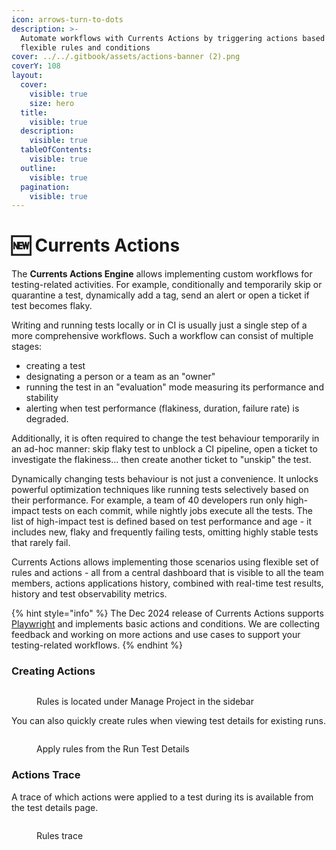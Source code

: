 ```yaml
---
icon: arrows-turn-to-dots
description: >-
  Automate workflows with Currents Actions by triggering actions based on
  flexible rules and conditions
cover: ../../.gitbook/assets/actions-banner (2).png
coverY: 108
layout:
  cover:
    visible: true
    size: hero
  title:
    visible: true
  description:
    visible: true
  tableOfContents:
    visible: true
  outline:
    visible: true
  pagination:
    visible: true
---
```


# 🆕 Currents Actions

The **Currents Actions Engine** allows implementing custom workflows for testing-related activities. For example, conditionally and temporarily skip or quarantine a test, dynamically add a tag,  send an alert or open a ticket if test becomes flaky.

Writing and running tests locally or in CI is usually just a single step of a more comprehensive workflows. Such a workflow can consist of multiple stages:

* creating a test
* designating a person or a team as an "owner"&#x20;
* running the test in an "evaluation" mode measuring its performance and stability
* alerting when test performance (flakiness, duration, failure rate) is degraded.

Additionally, it is often required to change the test behaviour temporarily in an ad-hoc manner: skip flaky test to unblock a CI pipeline, open a ticket to investigate the flakiness... then create another ticket to "unskip" the test.

Dynamically changing tests behaviour is not just a convenience. It unlocks powerful optimization techniques like running tests selectively based on their performance. For example, a team of 40 developers run only high-impact tests on each commit, while nightly jobs execute all the tests. The list of high-impact test is defined based on test performance and age - it includes new, flaky and frequently failing tests, omitting highly stable tests that rarely fail.

Currents Actions allows implementing those scenarios using flexible set of rules and actions - all from a central dashboard that is visible to all the team members, actions applications history, combined with real-time test results, history and test observability metrics.

{% hint style="info" %}
The Dec 2024 release of Currents Actions supports [Playwright](setup.md) and implements basic actions and conditions. We are collecting feedback and working on more actions and use cases to support your testing-related workflows.
{% endhint %}

### Creating Actions

<figure><img src="../../.gitbook/assets/Screenshot 2024-12-10 at 3.22.45 PM.png" alt=""><figcaption><p>Rules is located under Manage Project in the sidebar</p></figcaption></figure>

You can also quickly create rules when viewing test details for existing runs.

<figure><img src="../../.gitbook/assets/Screenshot 2024-12-10 at 3.29.08 PM.png" alt=""><figcaption><p>Apply rules from the Run Test Details</p></figcaption></figure>

### Actions Trace

A trace of which actions were applied to a test during its is available from the test details page.

<figure><img src="../../.gitbook/assets/Screenshot 2024-12-10 at 3.53.08 PM.png" alt=""><figcaption><p>Rules trace</p></figcaption></figure>
